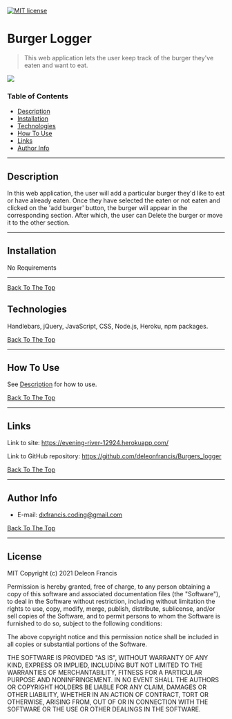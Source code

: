 [![MIT license](https://img.shields.io/badge/License-MIT-blue.svg)](https://lbesson.mit-license.org/)
# Burger Logger

> This web application lets the user keep track of the burger they've eaten and want to eat.

![](public/assets/images/burgers.gif)

### Table of Contents

- [Description](#description)
- [Installation](#installation)
- [Technologies](#technologies)
- [How To Use](#how-to-use)
- [Links](#links)
- [Author Info](#author-info)

---

## Description
In this web application, the user will add a particular burger they'd like to eat or have already eaten. Once they have selected the eaten or not eaten and clicked on the 'add burger' button, the burger will appear in the corresponding section. After which, the user can Delete the burger or move it to the other section.

---

## Installation
No Requirements

---
[Back To The Top](#read-me-template)

## Technologies
Handlebars, jQuery, JavaScript, CSS,  Node.js, Heroku, npm packages. 

[Back To The Top](#read-me-template)

---

## How To Use
See [Description](#description) for how to use.
   
[Back To The Top](#read-me-template)
   
---

## Links

Link to site:
https://evening-river-12924.herokuapp.com/

Link to GitHub repository:
https://github.com/deleonfrancis/Burgers_logger

[Back To The Top](#read-me-template)

---

## Author Info

- E-mail: dxfrancis.coding@gmail.com

[Back To The Top](#read-me-template)

---

## License

MIT
Copyright (c) 2021 Deleon Francis

Permission is hereby granted, free of charge, to any person obtaining a copy
of this software and associated documentation files (the "Software"), to deal
in the Software without restriction, including without limitation the rights
to use, copy, modify, merge, publish, distribute, sublicense, and/or sell
copies of the Software, and to permit persons to whom the Software is
furnished to do so, subject to the following conditions:

The above copyright notice and this permission notice shall be included in all
copies or substantial portions of the Software.

THE SOFTWARE IS PROVIDED "AS IS", WITHOUT WARRANTY OF ANY KIND, EXPRESS OR
IMPLIED, INCLUDING BUT NOT LIMITED TO THE WARRANTIES OF MERCHANTABILITY,
FITNESS FOR A PARTICULAR PURPOSE AND NONINFRINGEMENT. IN NO EVENT SHALL THE
AUTHORS OR COPYRIGHT HOLDERS BE LIABLE FOR ANY CLAIM, DAMAGES OR OTHER
LIABILITY, WHETHER IN AN ACTION OF CONTRACT, TORT OR OTHERWISE, ARISING FROM,
OUT OF OR IN CONNECTION WITH THE SOFTWARE OR THE USE OR OTHER DEALINGS IN THE
SOFTWARE.
